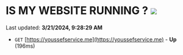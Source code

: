 # IS MY WEBSITE RUNNING ? [![](https://img.shields.io/static/v1?label=Sponsor&message=%E2%9D%A4&logo=GitHub&color=%23fe8e86)](https://github.com/sponsors/<username>)

Last updated: **3/21/2024, 9:28:29 AM**

- `GET` [https://youssefservice.me](https://youssefservice.me) - **Up** (196ms)
